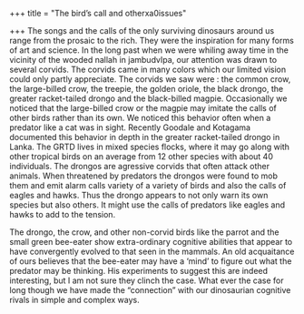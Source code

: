 +++
title = "The bird’s call and otherxa0issues"

+++
The songs and the calls of the only surviving dinosaurs around us range
from the prosaic to the rich. They were the inspiration for many forms
of art and science. In the long past when we were whiling away time in
the vicinity of the wooded nallah in jambudvIpa, our attention was drawn
to several corvids. The corvids came in many colors which our limited
vision could only partly appreciate. The corvids we saw were : the
common crow, the large-billed crow, the treepie, the golden oriole, the
black drongo, the greater racket-tailed drongo and the black-billed
magpie. Occasionally we noticed that the large-billed crow or the magpie
may imitate the calls of other birds rather than its own. We noticed
this behavior often when a predator like a cat was in sight. Recently
Goodale and Kotagama documented this behavior in depth in the greater
racket-tailed drongo in Lanka. The GRTD lives in mixed species flocks,
where it may go along with other tropical birds on an average from 12
other species with about 40 individuals. The drongos are agressive
corvids that often attack other animals. When threatened by predators
the drongos were found to mob them and emit alarm calls variety of a
variety of birds and also the calls of eagles and hawks. Thus the drongo
appears to not only warn its own species but also others. It might use
the calls of predators like eagles and hawks to add to the tension.

The drongo, the crow, and other non-corvid birds like the parrot and the
small green bee-eater show extra-ordinary cognitive abilities that
appear to have convergently evolved to that seen in the mammals. An old
acquaitance of ours believes that the bee-eater may have a ‘mind’ to
figure out what the predator may be thinking. His experiments to suggest
this are indeed interesting, but I am not sure they clinch the case.
What ever the case for long though we have made the “connection” with
our dinosaurian cognitive rivals in simple and complex ways.
